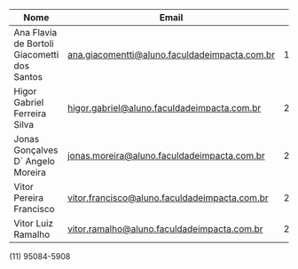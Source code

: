 Nome        |       Email      |       RA      |       Telefone
---------   | ------            | ------        | ------            
Ana Flavia de Bortoli Giacometti dos Santos | ana.giacomentti@aluno.faculdadeimpacta.com.br | 1800322 | (11) 95247-6655
Higor Gabriel Ferreira Silva | higor.gabriel@aluno.faculdadeimpacta.com.br | 2101910 | (11) 97531-7162
Jonas Gonçalves D` Angelo Moreira | jonas.moreira@aluno.faculdadeimpacta.com.br | 2101852 | (11) 98817-7070
Vitor Pereira Francisco | vitor.francisco@aluno.faculdadeimpacta.com.br | 2101830 | (11) 95195-8400
Vitor Luiz Ramalho | vitor.ramalho@aluno.faculdadeimpacta.com.br | 2102820 | -


























(11) 95084-5908


